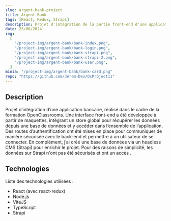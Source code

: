 ```yaml
---
slug: argent-bank-project
title: Argent Bank
tags: [React, Redux, Strapi]
description: Projet d'intégration de la partie front-end d'une application bancaire.
date: 25/06/2024
img:
  [
    "/project-img/argent-bank/bank-index.png",
    "/project-img/argent-bank/bank-login.png",
    "/project-img/argent-bank/bank-strapi.png",
    "/project-img/argent-bank/bank-strapi-2.png",
    "/project-img/argent-bank/bank-user.png",
  ]
minia: "/project-img/argent-bank/bank-card.png"
repo: "https://github.com/Jerem-Dev/OcProject11"
---
```


## Description

Projet d’intégration d’une application bancaire, réalisé dans le cadre de la formation OpenClassrooms. Une interface front-end a été développée à partir de maquettes, intégrant un store global pour récupérer les données depuis une base de données et y accéder dans l’ensemble de l’application. Des routes d’authentification ont été mises en place pour communiquer de manière sécurisée avec le back-end et permettre à un utilisateur de se connecter. En complément, j’ai créé une base de données via un headless CMS (Strapi) pour enrichir le projet. Pour des raisons de simplicité, les données sur Strapi n'ont pas été sécurisés et ont un accès .

## Technologies

Liste des technologies utilisées :

- React (avec react-redux)
- Node.js
- ViteJS
- TypeScript
- Strapi
